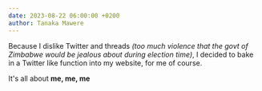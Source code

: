 ```yaml
---
date: 2023-08-22 06:00:00 +0200
author: Tanaka Mawere
---
```


Because I dislike Twitter and threads _(too much violence that the govt of Zimbabwe would be jealous about during election time)_, I decided to bake in a Twitter like function into my website, for me of course. 

It's all about **me, me, me**